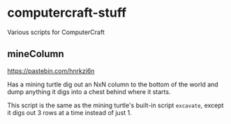 # computercraft-stuff
Various scripts for ComputerCraft


## mineColumn
https://pastebin.com/hnrkzi6n

Has a mining turtle dig out an NxN column to the bottom of the world and dump anything it digs into a chest behind where
it starts.

This script is the same as the mining turtle's built-in script `excavate`, except it digs out 3 rows at a time instead
of just 1.

